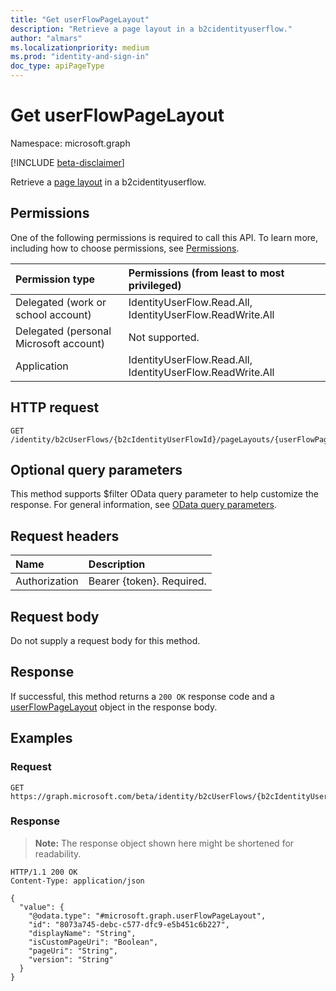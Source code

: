 ```yaml
---
title: "Get userFlowPageLayout"
description: "Retrieve a page layout in a b2cidentityuserflow."
author: "almars"
ms.localizationpriority: medium
ms.prod: "identity-and-sign-in"
doc_type: apiPageType
---
```


# Get userFlowPageLayout
Namespace: microsoft.graph

[!INCLUDE [beta-disclaimer](../../includes/beta-disclaimer.md)]

Retrieve a [page layout](../resources/userflowpagelayout.md) in a b2cidentityuserflow.

## Permissions
One of the following permissions is required to call this API. To learn more, including how to choose permissions, see [Permissions](/graph/permissions-reference).

|Permission type|Permissions (from least to most privileged)|
|:---|:---|
|Delegated (work or school account)|IdentityUserFlow.Read.All, IdentityUserFlow.ReadWrite.All|
|Delegated (personal Microsoft account)|Not supported.|
|Application|IdentityUserFlow.Read.All, IdentityUserFlow.ReadWrite.All|

## HTTP request

<!-- {
  "blockType": "ignored"
}
-->
``` http
GET /identity/b2cUserFlows/{b2cIdentityUserFlowId}/pageLayouts/{userFlowPageLayoutId}
```

## Optional query parameters
This method supports $filter OData query parameter to help customize the response. For general information, see [OData query parameters](/graph/query-parameters).

## Request headers
|Name|Description|
|:---|:---|
|Authorization|Bearer {token}. Required.|

## Request body
Do not supply a request body for this method.

## Response

If successful, this method returns a `200 OK` response code and a [userFlowPageLayout](../resources/userflowpagelayout.md) object in the response body.

## Examples

### Request
<!-- {
  "blockType": "request",
  "name": "get_userflowpagelayout"
}
-->
``` http
GET https://graph.microsoft.com/beta/identity/b2cUserFlows/{b2cIdentityUserFlowId}/pageLayouts/{userFlowPageLayoutId}
```


### Response
>**Note:** The response object shown here might be shortened for readability.
<!-- {
  "blockType": "response",
  "truncated": true,
  "@odata.type": "microsoft.graph.userFlowPageLayout"
}
-->
``` http
HTTP/1.1 200 OK
Content-Type: application/json

{
  "value": {
    "@odata.type": "#microsoft.graph.userFlowPageLayout",
    "id": "8073a745-debc-c577-dfc9-e5b451c6b227",
    "displayName": "String",
    "isCustomPageUri": "Boolean",
    "pageUri": "String",
    "version": "String"
  }
}
```

